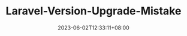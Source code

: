 ---
title: "Laravel-Version-Upgrade-Mistake"
date: 2023-06-02T12:33:11+08:00
draft: true # Set 'false' to publish
description: ""
categories:
- Journals
tags:
- 
---